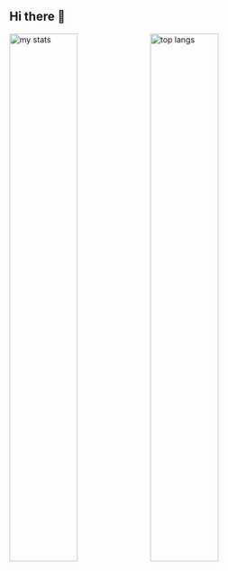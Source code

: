 ## Hi there 👋

<img alt="my stats" align="left" width="49%" src="https://github-readme-stats.vercel.app/api?username=renevajda1"/>
<img alt="top langs" align="left" width="49%" src="https://github-readme-stats.vercel.app/api/top-langs/?username=renevajda1&layout=compact"/>


<!--
**ReneVajda1/ReneVajda1** is a ✨ _special_ ✨ repository because its `README.md` (this file) appears on your GitHub profile.

Here are some ideas to get you started:

- 🔭 I’m currently working on ...
- 🌱 I’m currently learning ...
- 👯 I’m looking to collaborate on ...
- 🤔 I’m looking for help with ...
- 💬 Ask me about ...
- 📫 How to reach me: ...
- 😄 Pronouns: ...
- ⚡ Fun fact: ...
-->
